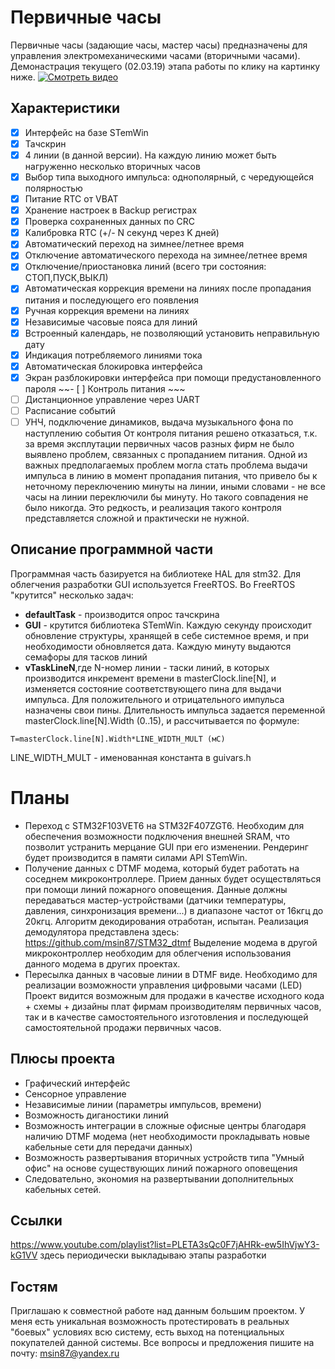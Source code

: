 # Первичные часы
Первичные часы (задающие часы, мастер часы) предназначены для управления электромеханическими часами (вторичными часами). Демонастрация текущего (02.03.19) этапа работы по клику на картинку ниже.
[![Смотреть видео](https://s133vla.storage.yandex.net/rdisk/e6584dbf3e3b5a97d9b9fd06d00fecb63ac216b602dc7513d50110be0a013b95/5c7986a3/TaqoQ1MIbRgIER90BVROBcjH5a_rfrQXlxMcgNyjnkkVNIhviF382HP-HeNiUWNG0S4-WEtuZM_iVRlPNqJN1w==?uid=310131527&filename=2019-03-01%2018-14-24.JPG&disposition=attachment&hash=&limit=0&content_type=image%2Fjpeg&fsize=1076844&hid=ae868838ed881e2fbd57e7e2f9c0c320&media_type=image&tknv=v2&etag=7bd37f4159af721d95f19dd5e291f660&rtoken=znatBsEVw5xl&force_default=yes&ycrid=na-2d614660c1dcfa139c1595a0f0d4444c-downloader6f&ts=5830d56a4aec0&s=c261775a483a3bc28a1301d73ac0f3dc4b84fe2611ff5b660ba450f74919ab8b&pb=U2FsdGVkX1-sh6qjdL55lij-O5IhsomxVo9paJemvA1HcbjvoVwwziauUfUBoN4sO471Q3CrmPiJo5HLTaTMK2xR0RzLtJonfzTVaO50Pmw)](https://youtu.be/78TaWfKCd9A)
## Характеристики
- [x] Интерфейс на базе STemWin
- [x] Тачскрин
- [x] 4 линии (в данной версии). На каждую линию может быть нагруженно несколько вторичных часов
- [x] Выбор типа выходного импульса: однополярный, с чередующейся полярностью
- [x] Питание RTC от VBAT
- [x] Хранение настроек в Backup регистрах
- [x] Проверка сохраненных данных по CRC
- [x] Калибровка RTC (+/- N секунд через K дней) 
- [x] Автоматический переход на зимнее/летнее время
- [x] Отключение автоматического перехода на зимнее/летнее время
- [x] Отключение/приостановка линий (всего три состояния: СТОП,ПУСК,ВЫКЛ)
- [x] Автоматическая коррекция времени на линиях после пропадания питания и последующего его появления
- [x] Ручная коррекция времени на линиях
- [x] Независимые часовые пояса для линий
- [x] Встроенный календарь, не позволяющий установить неправильную дату
- [x] Индикация потребляемого линиями тока
- [x] Автоматическая блокировка интерфейса 
- [x] Экран разблокировки интерфейса при помощи предустановленного пароля
 ~~- [ ] Контроль питания ~~~  
- [ ] Дистанционное управление через UART
- [ ] Расписание событий
- [ ] УНЧ, подключение динамиков, выдача музыкального фона по наступлению события
От контроля питания решено отказаться, т.к. за время эксплутации первичных часов разных фирм не было выявлено проблем, связанных с пропаданием питания. Одной из важных предполагаемых проблем могла стать проблема выдачи импульса в линию в момент пропадания питания, что привело бы к неточному переключению минуты на линии, иными словами - не все часы на линии переключили бы минуту. Но такого совпадения не было никогда. Это редкость, и реализация такого контроля представляется сложной и практически не нужной.
## Описание программной части
Программная часть базируется на библиотеке HAL для stm32. Для облегчения разработки GUI используется FreeRTOS. Во FreeRTOS "крутится" несколько задач:
- **defaultTask** - производится опрос тачскрина
- **GUI** - крутится библиотека STemWin. Каждую секунду происходит обновление структуры, хранящей в себе системное время, и при необходимости обновляется дата. Каждую минуту выдаются семафоры для тасков линий
- **vTaskLineN**,где N-номер линии - таски линий, в которых производится инкремент времени в masterClock.line[N], и изменяется состояние соответствующего пина для выдачи импульса. Для положительного и отрицательного импульса назначены свои пины. Длительность импульса задается переменной masterClock.line[N].Width (0..15), и рассчитывается по формуле: 
```
T=masterClock.line[N].Width*LINE_WIDTH_MULT (мС)
```
LINE_WIDTH_MULT - именованная константа в guivars.h
# Планы
- Переход с STM32F103VET6 на STM32F407ZGT6. Необходим для обеспечения возможности подключения внешней SRAM, что позволит устранить мерцание GUI при его изменении. Рендеринг будет производится в памяти силами API STemWin. 
- Получение данных с DTMF модема, который будет работать на соседнем микроконтроллере. Прием данных будет осуществляться при помощи линий пожарного оповещения. Данные должны передаваться мастер-устройствами (датчики температуры, давления, синхронизация времени...) в диапазоне частот от 16кгц до 20кгц. Алгоритм декодирования отработан, испытан. Реализация демодулятора представлена здесь: https://github.com/msin87/STM32_dtmf Выделение модема в другой микроконтроллер необходим для облегчения использования данного модема в других проектах. 
- Пересылка данных в часовые линии в DTMF виде. Необходимо для реализации возможности управления цифровыми часами (LED)
Проект видится возможным для продажи в качестве исходного кода + схемы + дизайны плат фирмам производителям первичных часов, так и в качестве самостоятельного изготовления и последующей самостоятельной продажи первичных часов. 
## Плюсы проекта
- Графический интерфейс
- Сенсорное управление
- Независимые линии (параметры импульсов, времени)
- Возможность диганостики линий
- Возможность интеграции в сложные офисные центры благодаря наличию DTMF модема (нет необходимости прокладывать новые кабельные сети для передачи данных)
- Возможность развертывания вторичных устройств типа "Умный офис" на основе существующих линий пожарного оповещения
- Следовательно, экономия на развертывании дополнительных кабельных сетей. 
## Ссылки
https://www.youtube.com/playlist?list=PLETA3sQc0F7jAHRk-ew5IhVjwY3-kG1VV здесь периодически выкладываю этапы разработки
## Гостям
Приглашаю к совместной работе над данным большим проектом. У меня есть уникальная возможность протестировать в реальных "боевых" условиях всю систему, есть выход на потенциальных покупателей данной системы.
Все вопросы и предложения пишите на почту: msin87@yandex.ru 
